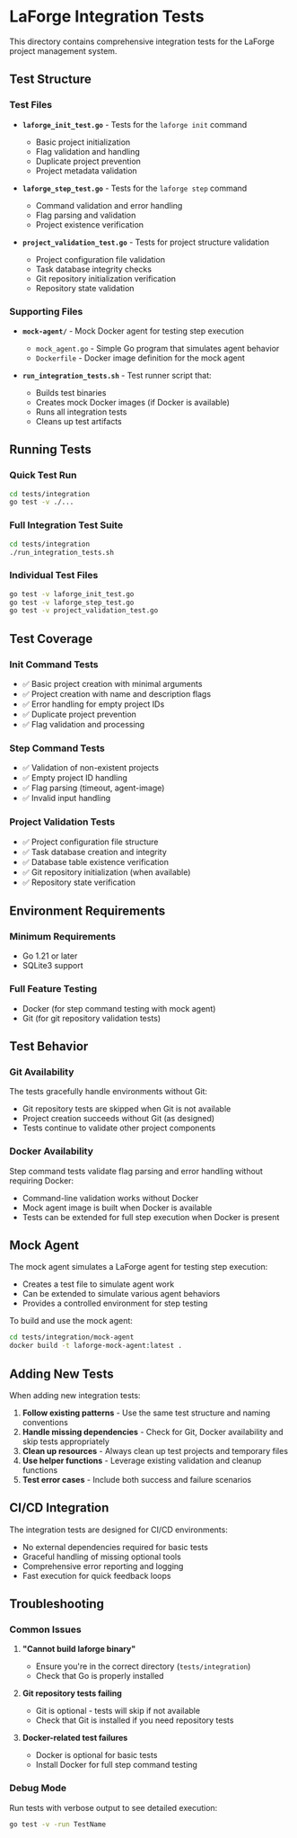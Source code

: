 # LaForge Integration Tests

This directory contains comprehensive integration tests for the LaForge project management system.

## Test Structure

### Test Files

- **`laforge_init_test.go`** - Tests for the `laforge init` command
  - Basic project initialization
  - Flag validation and handling
  - Duplicate project prevention
  - Project metadata validation

- **`laforge_step_test.go`** - Tests for the `laforge step` command
  - Command validation and error handling
  - Flag parsing and validation
  - Project existence verification

- **`project_validation_test.go`** - Tests for project structure validation
  - Project configuration file validation
  - Task database integrity checks
  - Git repository initialization verification
  - Repository state validation

### Supporting Files

- **`mock-agent/`** - Mock Docker agent for testing step execution
  - `mock_agent.go` - Simple Go program that simulates agent behavior
  - `Dockerfile` - Docker image definition for the mock agent

- **`run_integration_tests.sh`** - Test runner script that:
  - Builds test binaries
  - Creates mock Docker images (if Docker is available)
  - Runs all integration tests
  - Cleans up test artifacts

## Running Tests

### Quick Test Run
```bash
cd tests/integration
go test -v ./...
```

### Full Integration Test Suite
```bash
cd tests/integration
./run_integration_tests.sh
```

### Individual Test Files
```bash
go test -v laforge_init_test.go
go test -v laforge_step_test.go
go test -v project_validation_test.go
```

## Test Coverage

### Init Command Tests
- ✅ Basic project creation with minimal arguments
- ✅ Project creation with name and description flags
- ✅ Error handling for empty project IDs
- ✅ Duplicate project prevention
- ✅ Flag validation and processing

### Step Command Tests
- ✅ Validation of non-existent projects
- ✅ Empty project ID handling
- ✅ Flag parsing (timeout, agent-image)
- ✅ Invalid input handling

### Project Validation Tests
- ✅ Project configuration file structure
- ✅ Task database creation and integrity
- ✅ Database table existence verification
- ✅ Git repository initialization (when available)
- ✅ Repository state verification

## Environment Requirements

### Minimum Requirements
- Go 1.21 or later
- SQLite3 support

### Full Feature Testing
- Docker (for step command testing with mock agent)
- Git (for git repository validation tests)

## Test Behavior

### Git Availability
The tests gracefully handle environments without Git:
- Git repository tests are skipped when Git is not available
- Project creation succeeds without Git (as designed)
- Tests continue to validate other project components

### Docker Availability
Step command tests validate flag parsing and error handling without requiring Docker:
- Command-line validation works without Docker
- Mock agent image is built when Docker is available
- Tests can be extended for full step execution when Docker is present

## Mock Agent

The mock agent simulates a LaForge agent for testing step execution:
- Creates a test file to simulate agent work
- Can be extended to simulate various agent behaviors
- Provides a controlled environment for step testing

To build and use the mock agent:
```bash
cd tests/integration/mock-agent
docker build -t laforge-mock-agent:latest .
```

## Adding New Tests

When adding new integration tests:

1. **Follow existing patterns** - Use the same test structure and naming conventions
2. **Handle missing dependencies** - Check for Git, Docker availability and skip tests appropriately
3. **Clean up resources** - Always clean up test projects and temporary files
4. **Use helper functions** - Leverage existing validation and cleanup functions
5. **Test error cases** - Include both success and failure scenarios

## CI/CD Integration

The integration tests are designed for CI/CD environments:
- No external dependencies required for basic tests
- Graceful handling of missing optional tools
- Comprehensive error reporting and logging
- Fast execution for quick feedback loops

## Troubleshooting

### Common Issues

1. **"Cannot build laforge binary"**
   - Ensure you're in the correct directory (`tests/integration`)
   - Check that Go is properly installed

2. **Git repository tests failing**
   - Git is optional - tests will skip if not available
   - Check that Git is installed if you need repository tests

3. **Docker-related test failures**
   - Docker is optional for basic tests
   - Install Docker for full step command testing

### Debug Mode
Run tests with verbose output to see detailed execution:
```bash
go test -v -run TestName
```